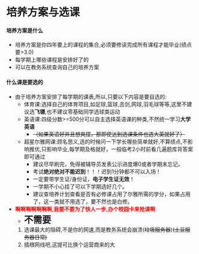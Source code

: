 # 培养方案与选课

#### 培养方案是什么
  - 培养方案是你四年要上的课程的集合,必须要修读完成所有课程才能毕业(绩点要>3.0)
  - 每学期上哪些课程是安排好了的
  - 可以在教务系统查询自己的培养方案
#### 什么课是要选的
  - 由于培养方案安排了每学期的课表,所以,只要以下内容是要自选的:
    - 体育课:选择自己的体育项目,如足球,篮球,击剑,网球,羽毛球等等,这里不建议选**飞镖**,也不建议零基础同学选球类运动
    - 英语课:四级分数>=500分可以自主选择英语课的种类,不然统一学习**大学英语**
      - ~~（如果英语好并且想爽摆，那即使达到选课条件也选大英就好了）~~
    - 超星尔雅网课:顾名思义,选的时候问一下学长哪些简单就好,不算绩点,不影响推优,只影响毕业,每学期及格就好，一般临考2小时前看几遍题库背答案即可通过
      - 建议尽早刷完，免得被辅导员发表公示进度爆0或者学期末忘记。
      - 考试**绝对绝对不能迟到**！！！迟到1分钟都不可以入场！
      - 一定要带学生证/身份证，**电子学生证无效**！
      - 一学期不小心挂了可以下学期选好几个。
      - 建议查培养计划查看是否有必修课占用了尔雅所需的学分，如果占用了，这一类就不用选了，要不然也是白修。
  - **<font color=red>啊啊啊啊啊啊啊,我要不要为了快人一步,办个校园卡来抢课啊</font>**
    - **<font size=5>不需要</font>**
    1. 选课最大的阻碍,不是你的网速,而是教务系统会崩溃(~~垃圾服务器~~)~~(土豆服务器日常)~~
    2. 插根网线吧,这提可比换个运营商来的大

